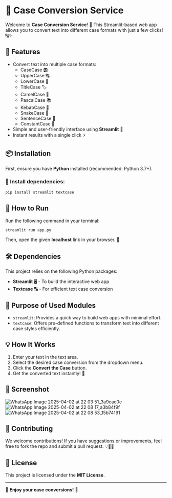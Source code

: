 # 📝 Case Conversion Service

Welcome to **Case Conversion Service**! 🚀 This Streamlit-based web app allows you to convert text into different case formats with just a few clicks! 🔠✨

## 📌 Features
- Convert text into multiple case formats:
  - CaseCase 🆎
  - UpperCase 🔠
  - LowerCase 🔡
  - TitleCase 🏷️
  - CamelCase 🐫
  - PascalCase 📚
  - KebabCase 🏹
  - SnakeCase 🐍
  - SentenceCase 📝
  - ConstantCase 🔢
- Simple and user-friendly interface using **Streamlit** 🎨
- Instant results with a single click ⚡

## 📦 Installation
First, ensure you have **Python** installed (recommended: Python 3.7+).

### 🔧 Install dependencies:
```sh
pip install streamlit textcase
```

## 🚀 How to Run
Run the following command in your terminal:
```sh
streamlit run app.py
```

Then, open the given **localhost** link in your browser. 🎉

## 🛠️ Dependencies
This project relies on the following Python packages:
- **Streamlit** 🖥️ - To build the interactive web app
- **Textcase** 🔠 - For efficient text case conversion

## 🎯 Purpose of Used Modules
- `streamlit`: Provides a quick way to build web apps with minimal effort.
- `textcase`: Offers pre-defined functions to transform text into different case styles efficiently.

## 💡 How It Works
1. Enter your text in the text area.
2. Select the desired case conversion from the dropdown menu.
3. Click the **Convert the Case** button.
4. Get the converted text instantly! 🎊

## 📸 Screenshot
![WhatsApp Image 2025-04-02 at 22 03 51_3a9cac0e](https://github.com/user-attachments/assets/066c5f5f-4533-4e43-ac18-89789428f927)
![WhatsApp Image 2025-04-02 at 22 08 17_a3b84f9f](https://github.com/user-attachments/assets/1afba3d2-ada3-4f08-aee5-557c2f7a30fd)
![WhatsApp Image 2025-04-02 at 22 08 53_15b74191](https://github.com/user-attachments/assets/be0bedab-a3d2-444f-aa5b-e618f7fa1d31)

## 🤝 Contributing
We welcome contributions! If you have suggestions or improvements, feel free to fork the repo and submit a pull request. 💡👨‍💻

## 📜 License
This project is licensed under the **MIT License**.

---
💙 **Enjoy your case conversions!** 🚀

